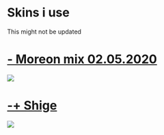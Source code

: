 # Skins i use

This might not be updated

# [- Moreon mix 02.05.2020](https://www.dropbox.com/s/dr8vzp9zcy8mmah/-%20Moreon%20mix%2002.05.2020.osk?dl=0)
![](https://osu.ppy.sh/ss/14848147/8cda)

# [-+ Shige](https://www.dropbox.com/s/7rtakre6ziicdur/-%2B%20Shige.osk?dl=0)
![](https://osu.ppy.sh/ss/14850263/38fb)
